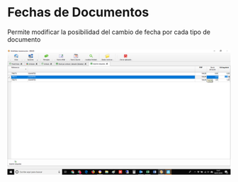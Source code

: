 # Fechas de Documentos

Permite modificar la posibilidad del cambio de fecha por cada tipo de documento

![](../../../.gitbook/assets/image%20%28279%29.png)

